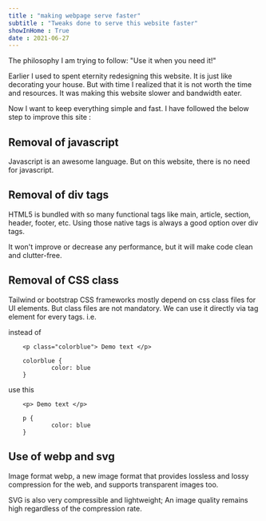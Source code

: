 ```yaml
---
title : "making webpage serve faster"
subtitle : "Tweaks done to serve this website faster"
showInHome : True
date : 2021-06-27
---
```

            
The philosophy I am trying to follow: "Use it when you need it!"

Earlier I used to spent eternity redesigning this website. It is just like decorating your house. But with time I realized that it is not worth the time and resources. It was making this website slower and bandwidth eater.

Now I want to keep everything simple and fast. I have followed the below step to improve this site :

## Removal of javascript

Javascript is an awesome language. But on this website, there is no need for javascript.
 
## Removal of div tags

HTML5 is bundled with so many functional tags like main, article, section, header, footer, etc. Using those native tags is always a good option over div tags. 

It won't improve or decrease any performance, but it will make code clean and clutter-free.

## Removal of CSS class

Tailwind or bootstrap CSS frameworks mostly depend on css class files for UI elements. But class files are not mandatory. We can use it directly via tag element for every tags.
i.e.

instead of 

        <p class="colorblue"> Demo text </p>

        colorblue {
                color: blue
        }

use this

        <p> Demo text </p>

        p {
                color: blue
        }

## Use of webp and svg

Image format webp, a new image format that provides lossless and lossy compression for the web, and supports transparent images too.

SVG is also very compressible and lightweight; An image quality remains high regardless of the compression rate.
